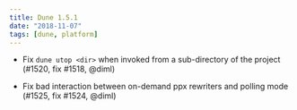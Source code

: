 ```yaml
---
title: Dune 1.5.1
date: "2018-11-07"
tags: [dune, platform]
---
```


- Fix `dune utop <dir>` when invoked from a sub-directory of the
  project (#1520, fix #1518, @diml)

- Fix bad interaction between on-demand ppx rewriters and polling mode
  (#1525, fix #1524, @diml)